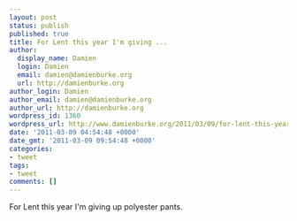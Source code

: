 ```yaml
---
layout: post
status: publish
published: true
title: For Lent this year I'm giving ...
author:
  display_name: Damien
  login: Damien
  email: damien@damienburke.org
  url: http://damienburke.org
author_login: Damien
author_email: damien@damienburke.org
author_url: http://damienburke.org
wordpress_id: 1360
wordpress_url: http://www.damienburke.org/2011/03/09/for-lent-this-year-im-giving-2/
date: '2011-03-09 04:54:48 +0000'
date_gmt: '2011-03-09 09:54:48 +0000'
categories:
- tweet
tags:
- tweet
comments: []
---
```

<p>For Lent this year I'm giving up polyester pants.</p>

